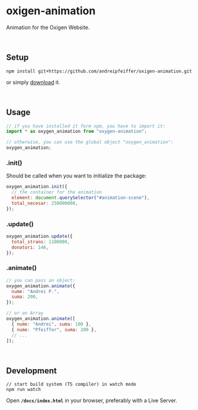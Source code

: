 # oxigen-animation

Animation for the Oxigen Website.

<br />

## Setup

```
npm install git+https://github.com/andreipfeiffer/oxigen-animation.git
```

or simply [download](https://raw.githubusercontent.com/andreipfeiffer/oxigen-animation/main/docs/index.js) it.

<br />

## Usage

```js
// if you have installed it form npm, you have to import it:
import * as oxygen_animation from "oxygen-animation";

// otherwise, you can use the global object "oxygen_animation":
oxygen_animation;
```

### .init()

Should be called when you want to initialize the package:

```js
oxygen_animation.init({
  // the container for the animation
  element: document.querySelector("#animation-scene"),
  total_necesar: 250000000,
});
```

### .update()

```js
oxygen_animation.update({
  total_strans: 1100000,
  donatori: 146,
});
```

### .animate()

```js
// you can pass an object:
oxygen_animation.animate({
  nume: "Andrei P.",
  suma: 200,
});

// or an Array
oxygen_animation.animate([
  { nume: "Andrei", suma: 100 },
  { nume: "Pfeiffer", suma: 200 },
  // ...
]);
```

<br />

## Development

```
// start build system (TS compiler) in watch mode
npm run watch
```

Open **`/docs/index.html`** in your browser, preferably with a Live Server.
